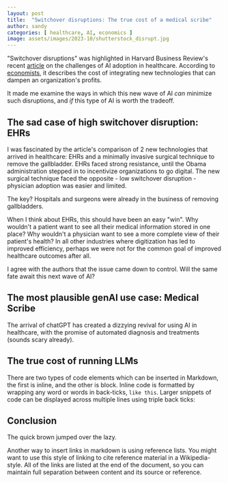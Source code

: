 ```yaml
---
layout: post
title:  "Switchover disruptions: The true cost of a medical scribe"
author: sandy
categories: [ healthcare, AI, economics ]
image: assets/images/2023-10/shutterstock_disrupt.jpg
---
```

"Switchover disruptions" was highlighted in Harvard Business Review's recent [article](https://hbr.org/2023/09/ai-adoption-in-u-s-health-care-wont-be-easy) on the challenges of AI adoption in healthcare.  According to [economists](https://www.aeaweb.org/articles?id=10.1257/mic.4.3.1), it describes the cost of integrating new technologies that can dampen an organization's profits.

It made me examine the ways in which this new wave of AI *can* minimize such disruptions, and *if* this type of AI is worth the tradeoff.  

## The sad case of high switchover disruption: EHRs

I was fascinated by the article's comparison of 2 new technologies that arrived in healthcare: EHRs and a minimally invasive surgical technique to remove the gallbladder.  EHRs faced strong resistance, until the Obama administration stepped in to incentivize organizations to go digital.  The new surgical technique faced the opposite - low switchover disruption - physician adoption was easier and limited.  

The key?  Hospitals and surgeons were already in the business of removing gallbladders.

When I think about EHRs, this should have been an easy "win".  Why wouldn't a patient want to see all their medical information stored in one place?  Why wouldn't a physician want to see a more complete view of their patient's health?  In all other industries where digitization has led to improved efficiency, perhaps we were not for the common goal of improved healthcare outcomes after all.

I agree with the authors that the issue came down to control.  Will the same fate await this next wave of AI?

## The most plausible genAI use case: Medical Scribe

The arrival of chatGPT has created a dizzying revival for using AI in healthcare, with the promise of automated diagnosis and treatments (sounds scary already).  

## The true cost of running LLMs

There are two types of code elements which can be inserted in Markdown, the first is inline, and the other is block. Inline code is formatted by wrapping any word or words in back-ticks, `like this`. Larger snippets of code can be displayed across multiple lines using triple back ticks:

## Conclusion

The quick brown jumped over the lazy.

Another way to insert links in markdown is using reference lists. You might want to use this style of linking to cite reference material in a Wikipedia-style. All of the links are listed at the end of the document, so you can maintain full separation between content and its source or reference.
